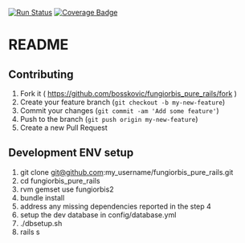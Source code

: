 [![Run Status](https://api.shippable.com/projects/571523802a8192902e1d12c1/badge?branch=master)](https://app.shippable.com/projects/571523802a8192902e1d12c1) [![Coverage Badge](https://api.shippable.com/projects/571523802a8192902e1d12c1/coverageBadge?branch=master)](https://app.shippable.com/projects/571523802a8192902e1d12c1)

# README

## Contributing

1. Fork it ( https://github.com/bosskovic/fungiorbis_pure_rails/fork )
2. Create your feature branch (`git checkout -b my-new-feature`)
3. Commit your changes (`git commit -am 'Add some feature'`)
4. Push to the branch (`git push origin my-new-feature`)
5. Create a new Pull Request

## Development ENV setup

1. git clone git@github.com:my_username/fungiorbis_pure_rails.git
2. cd fungiorbis_pure_rails
3. rvm gemset use fungiorbis2
4. bundle install
5. address any missing dependencies reported in the step 4
6. setup the dev database in config/database.yml
7. ./dbsetup.sh
8. rails s
